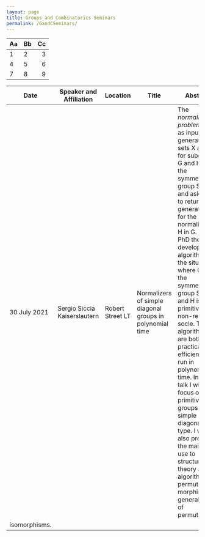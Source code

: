 ```yaml
---
layout: page
title: Groups and Combinatorics Seminars
permalink: /GandCSeminars/
---
```



|Aa|Bb|Cc|
|--|:-|-:|
|1|2|3|
|4|5|6|
|7|8|9| 

|Date|Speaker and Affiliation|Location|Title|Abstract|
|----|-----------------------|--------|-----|--------|
|30 July 2021|Sergio Siccia Kaiserslautern|Robert Street LT|Normalizers of simple diagonal groups in polynomial time|The *normalizer problem* has as input generating sets X and Y for subgroups G and H of the symmetric group S_n, and asks one to return generators for the normalizer of H in G. In my PhD thesis I developed algorithms for the situation where G is the symmetric group S_n and H is primitive with non-regular socle. These algorithms are both practically efficient and run in polynomial time. In this talk I will focus on primitive groups of simple diagonal (SD) type. I will also present the main tool I use to structure both theory and algorithms: permutation morphisms, a generalization of permutation
isomorphisms.|


